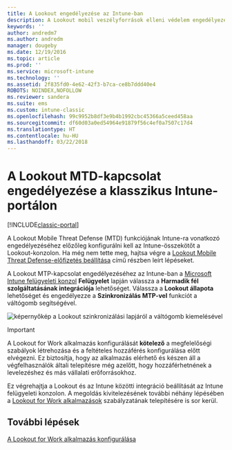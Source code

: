 ```yaml
---
title: A Lookout engedélyezése az Intune-ban
description: A Lookout mobil veszélyforrások elleni védelem engedélyezése az Intune felügyeleti konzolon.
keywords: ''
author: andredm7
ms.author: andredm
manager: dougeby
ms.date: 12/19/2016
ms.topic: article
ms.prod: ''
ms.service: microsoft-intune
ms.technology: ''
ms.assetid: 2f835fd0-4e62-42f3-b7ca-ce8b7ddd40e4
ROBOTS: NOINDEX,NOFOLLOW
ms.reviewer: sandera
ms.suite: ems
ms.custom: intune-classic
ms.openlocfilehash: 99c9952b8df3e9b4b1992cbc45366a5ceed458aa
ms.sourcegitcommit: df60d03a0ed54964e91879f56c4ef0a7507c17d4
ms.translationtype: HT
ms.contentlocale: hu-HU
ms.lasthandoff: 03/22/2018
---
```

# <a name="enable-lookout-mtd-connection-in-the-intune-classic-portal"></a>A Lookout MTD-kapcsolat engedélyezése a klasszikus Intune-portálon

[!INCLUDE[classic-portal](../includes/classic-portal.md)]

A Lookout Mobile Threat Defense (MTD) funkciójának Intune-ra vonatkozó engedélyezéséhez előzőleg konfigurálni kell az Intune-összekötőt a Lookout-konzolon.  Ha még nem tette meg, hajtsa végre a [Lookout Mobile Threat Defense-előfizetés beállítása](setup-your-lookout-mtd-subscription.md) című részben leírt lépéseket.

A Lookout MTP-kapcsolat engedélyezéséhez az Intune-ban a [Microsoft Intune felügyeleti konzol](https://manage.microsoft.com) **Felügyelet** lapján válassza a **Harmadik fél szolgáltatásának integrációja** lehetőséget. Válassza a **Lookout állapota** lehetőséget és engedélyezze a **Szinkronizálás MTP-vel** funkciót a váltógomb segítségével.

![képernyőkép a Lookout szinkronizálási lapjáról a váltógomb kiemelésével](../media/mtp/lookout-intune-synchronization.png)

>[!IMPORTANT]
> A Lookout for Work alkalmazás konfigurálását **kötelező** a megfelelőségi szabályok létrehozása és a feltételes hozzáférés konfigurálása előtt elvégezni. Ez biztosítja, hogy az alkalmazás elérhető és készen áll a végfelhasználók általi telepítésre még azelőtt, hogy hozzáférhetnének a levelezéshez és más vállalati erőforrásokhoz.

Ez végrehajtja a Lookout és az Intune közötti integráció beállítását az Intune felügyeleti konzolon.  A megoldás kivitelezésének további néhány lépésében a [Lookout for Work alkalmazások](/intune-classic/deploy-use/device-threat-protection-policy) szabályzatának telepítésére is sor kerül.


## <a name="next-steps"></a>További lépések
[A Lookout for Work alkalmazás konfigurálása](/intune-classic/deploy-use/device-threat-protection-apps)
